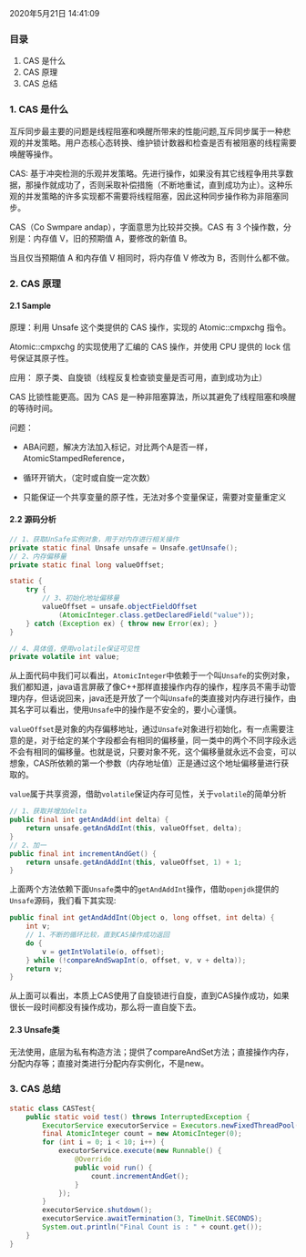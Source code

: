 2020年5月21日 14:41:09

### 目录

1. CAS 是什么
2. CAS 原理
3. CAS 总结

### 1. CAS 是什么

互斥同步最主要的问题是线程阻塞和唤醒所带来的性能问题,互斥同步属于一种悲观的并发策略。用户态核心态转换、维护锁计数器和检查是否有被阻塞的线程需要唤醒等操作。

CAS: 基于冲突检测的乐观并发策略。先进行操作，如果没有其它线程争用共享数据，那操作就成功了，否则采取补偿措施（不断地重试，直到成功为止）。这种乐观的并发策略的许多实现都不需要将线程阻塞，因此这种同步操作称为非阻塞同步。

CAS（Co Swmpare andap），字面意思为比较并交换。CAS 有 3 个操作数，分别是：内存值 V，旧的预期值 A，要修改的新值 B。

当且仅当预期值 A 和内存值 V 相同时，将内存值 V 修改为 B，否则什么都不做。

### 2. CAS 原理

#### 2.1 Sample

原理：利用 Unsafe 这个类提供的 CAS 操作，实现的 Atomic::cmpxchg 指令。

Atomic::cmpxchg 的实现使用了汇编的 CAS 操作，并使用 CPU 提供的 lock 信号保证其原子性。

应用： 原子类、自旋锁（线程反复检查锁变量是否可用，直到成功为止）

CAS 比锁性能更高。因为 CAS 是一种非阻塞算法，所以其避免了线程阻塞和唤醒的等待时间。

问题：

- ABA问题，解决方法加入标记，对比两个A是否一样，AtomicStampedReference，

- 循环开销大，（定时或自旋一定次数）

- 只能保证一个共享变量的原子性，无法对多个变量保证，需要对变量重定义

#### 2.2 源码分析

```java
// 1、获取UnSafe实例对象，用于对内存进行相关操作
private static final Unsafe unsafe = Unsafe.getUnsafe();
// 2、内存偏移量
private static final long valueOffset;

static {
    try {
        // 3、初始化地址偏移量
        valueOffset = unsafe.objectFieldOffset
            (AtomicInteger.class.getDeclaredField("value"));
    } catch (Exception ex) { throw new Error(ex); }
}

// 4、具体值，使用volatile保证可见性
private volatile int value;
```

从上面代码中我们可以看出，`AtomicInteger`中依赖于一个叫`Unsafe`的实例对象，我们都知道，java语言屏蔽了像C++那样直接操作内存的操作，程序员不需手动管理内存，但话说回来，java还是开放了一个叫`Unsafe`的类直接对内存进行操作，由其名字可以看出，使用`Unsafe`中的操作是不安全的，要小心谨慎。

`valueOffset`是对象的内存偏移地址，通过`Unsafe`对象进行初始化，有一点需要注意的是，对于给定的某个字段都会有相同的偏移量，同一类中的两个不同字段永远不会有相同的偏移量。也就是说，只要对象不死，这个偏移量就永远不会变，可以想象，CAS所依赖的第一个参数（内存地址值）正是通过这个地址偏移量进行获取的。

`value`属于共享资源，借助`volatile`保证内存可见性，关于`volatile`的简单分析

```java
// 1、获取并增加delta
public final int getAndAdd(int delta) {
    return unsafe.getAndAddInt(this, valueOffset, delta);
}
// 2、加一
public final int incrementAndGet() {
    return unsafe.getAndAddInt(this, valueOffset, 1) + 1;
}
```

上面两个方法依赖下面`Unsafe`类中的`getAndAddInt`操作，借助`openjdk`提供的`Unsafe`源码，我们看下其实现:

```java
public final int getAndAddInt(Object o, long offset, int delta) {
    int v;
    // 1、不断的循环比较，直到CAS操作成功返回
    do {
        v = getIntVolatile(o, offset);
    } while (!compareAndSwapInt(o, offset, v, v + delta));
    return v;
}
```

从上面可以看出，本质上CAS使用了自旋锁进行自旋，直到CAS操作成功，如果很长一段时间都没有操作成功，那么将一直自旋下去。

#### 2.3 Unsafe类

无法使用，底层为私有构造方法；提供了compareAndSet方法；直接操作内存，分配内存等；直接对类进行分配内存实例化，不是new。

### 3. CAS 总结

```java
static class CASTest{
    public static void test() throws InterruptedException {
        ExecutorService executorService = Executors.newFixedThreadPool(3);
        final AtomicInteger count = new AtomicInteger(0);
        for (int i = 0; i < 10; i++) {
            executorService.execute(new Runnable() {
                @Override
                public void run() {
                    count.incrementAndGet();
                }
            });
        }
        executorService.shutdown();
        executorService.awaitTermination(3, TimeUnit.SECONDS);
        System.out.println("Final Count is : " + count.get());
    }
}
```

